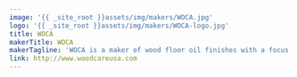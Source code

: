 ```yaml
---
image: '{{ _site_root }}assets/img/makers/WOCA.jpg'
logo: '{{ _site_root }}assets/img/makers/WOCA-logo.jpg'
title: WOCA
makerTitle: WOCA
makerTagline: 'WOCA is a maker of wood floor oil finishes with a focus on longevity & sustainability'
link: http://www.woodcareusa.com
---
```

